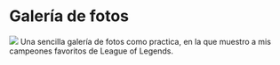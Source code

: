 # Galería de fotos
<img src="https://i.ibb.co/T0D71Rv/Fondo-Pantalla.jpg">
Una sencilla galería de fotos como practica, en la que muestro a mis campeones favoritos de League of Legends.

